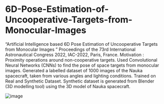 # 6D-Pose-Estimation-of-Uncooperative-Targets-from-Monocular-Images
 “Artificial Intelligence based 6D Pose Estimation of Uncooperative Targets from Monocular Images ” Proceedings of the 73rd International Astronautical Congress 2022, IAC-2022, Paris, France.
Motivation : Proximity operations around non-cooperative targets.
Used Convolutional Neural Networks (CNNs) to find the pose of space targets from monocular images.
Generated a labelled dataset of 1000 images of the Nauka spacecraft, taken from various angles and lighting conditions. Trained on Real and Synthetic Dataset.
Synthetic dataset is generated from Blender (3D modelling tool) using the 3D model of	Nauka spacecraft.

![image](https://github.com/priyankdubey-github/6D-Pose-Estimation-of-Uncooperative-Targets-from-Monocular-Images/assets/84433035/d2b205e1-50ef-4870-a4dc-331ae9617c44)
